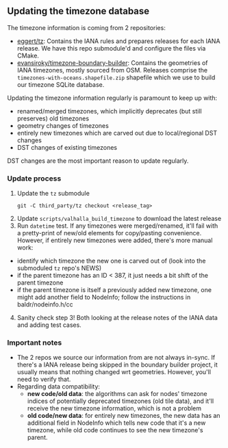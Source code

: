 ## Updating the timezone database

The timezone information is coming from 2 repositories:
- [eggert/tz](https://github.com/eggert/tz): Contains the IANA rules and prepares releases for each IANA release. We have this repo submodule'd and configure the files via CMake.
- [evansiroky/timezone-boundary-builder](https://github.com/evansiroky/timezone-boundary-builder): Contains the geometries of IANA timezones, mostly sourced from OSM. Releases comprise the `timezones-with-oceans.shapefile.zip` shapefile which we use to build our timezone SQLite database.

Updating the timezone information regularly is paramount to keep up with:
- renamed/merged timezones, which implicitly deprecates (but still preserves) old timezones
- geometry changes of timezones
- entirely new timezones which are carved out due to local/regional DST changes
- DST changes of existing timezones

DST changes are the most important reason to update regularly.

### Update process

1. Update the `tz` submodule
    ```
    git -C third_party/tz checkout <release_tag>
    ```
2. Update `scripts/valhalla_build_timezone` to download the latest release
3. Run `datetime` test. If any timezones were merged/renamed, it'll fail with a pretty-print of new/old elements for copy/pasting convenience. However, if entirely new timezones were added, there's more manual work:
- identify which timezone the new one is carved out of (look into the submoduled `tz` repo's NEWS)
- if the parent timezone has an ID < 387, it just needs a bit shift of the parent timezone
- if the parent timezone is itself a previously added new timezone, one might add another field to NodeInfo; follow the instructions in baldr/nodeinfo.h/cc
4. Sanity check step 3! Both looking at the release notes of the IANA data and adding test cases.
### Important notes
- The 2 repos we source our information from are not always in-sync. If there's a IANA release being skipped in the boundary builder project, it usually means that nothing changed wrt geometries. However, you'll need to verify that.
- Regarding data compatibility:
    - **new code/old data**: the algorithms can ask for nodes' timezone indices of potentially deprecated timezones (old tile data), and it'll receive the new timezone information, which is not a problem
    - **old code/new data**: for entirely new timezones, the new data has an additional field in NodeInfo which tells new code that it's a new timezone, while old code continues to see the new timezone's parent.
